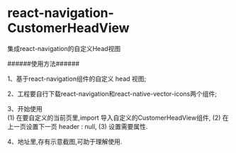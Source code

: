 # react-navigation-CustomerHeadView
集成react-navigation的自定义Head视图

######使用方法######


1、基于react-navigation组件的自定义 head 视图; 
   
2、工程要自行下载react-navigation和react-native-vector-icons两个组件;

3、开始使用                                                    
     (1) 在要自定义的当前页里,import 导入自定义的CustomerHeadView组件,
     (2) 在上一页设置下一页 header : null,
     (3) 设置需要属性.
    
4、地址里,存有示意截图,可助于理解使用.
